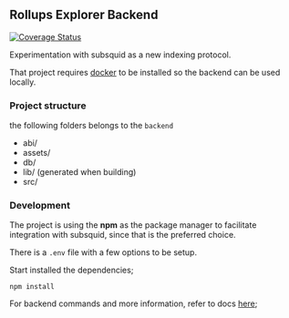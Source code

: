 ## Rollups Explorer Backend
[![Coverage Status](https://coveralls.io/repos/github/cartesi/rollups-explorer-api/badge.svg?branch=main)](https://coveralls.io/github/cartesi/rollups-explorer-api?branch=main)

Experimentation with subsquid as a new indexing protocol.

That project requires [docker](https://docker.com) to be installed so the backend can be used locally.

### Project structure

the following folders belongs to the `backend`

-   abi/
-   assets/
-   db/
-   lib/ (generated when building)
-   src/

### Development

The project is using the **npm** as the package manager to facilitate integration with subsquid, since that is the preferred choice.

There is a `.env` file with a few options to be setup.

Start installed the dependencies;

```console
npm install
```

For backend commands and more information, refer to docs [here](./docs/backend-commands.MD);
